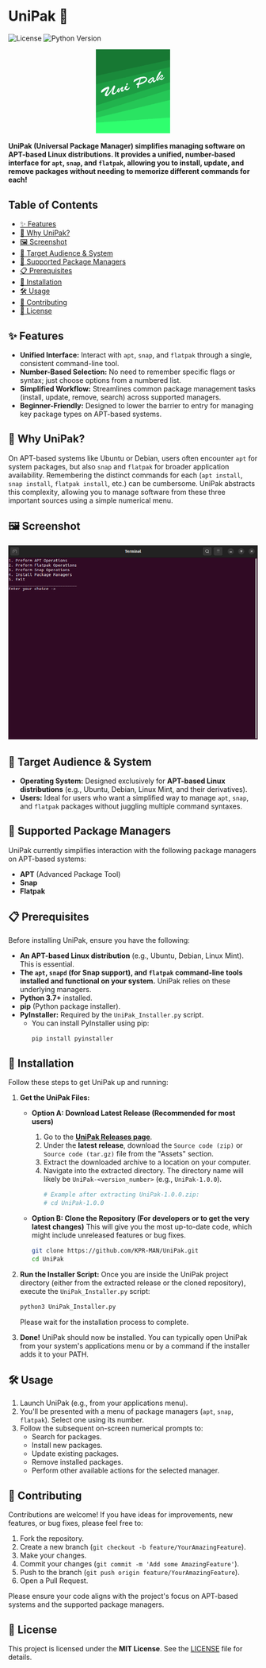 
# UniPak 🚀

![License](https://img.shields.io/badge/license-MIT-blue.svg)
![Python Version](https://img.shields.io/badge/python-3.7%2B-blue.svg)

<p align="center">
  <img src="./uni_pak_icon.png" alt="UniPak Icon" width="150"/>
  <!-- Or use: https://raw.githubusercontent.com/KPR-MAN/UniPak/main/uni_pak_icon.png -->
</p>

**UniPak (Universal Package Manager) simplifies managing software on APT-based Linux distributions. It provides a unified, number-based interface for `apt`, `snap`, and `flatpak`, allowing you to install, update, and remove packages without needing to memorize different commands for each!**

## Table of Contents

- [✨ Features](#-features)
- [🤔 Why UniPak?](#-why-unipak)
- [🖼️ Screenshot](#️-screenshot)
- [🎯 Target Audience & System](#-target-audience--system)
- [🧩 Supported Package Managers](#-supported-package-managers)
- [📋 Prerequisites](#-prerequisites)
- [🚀 Installation](#-installation)
- [🛠️ Usage](#️-usage)
- [🤝 Contributing](#-contributing)
- [📜 License](#-license)

## ✨ Features

*   **Unified Interface:** Interact with `apt`, `snap`, and `flatpak` through a single, consistent command-line tool.
*   **Number-Based Selection:** No need to remember specific flags or syntax; just choose options from a numbered list.
*   **Simplified Workflow:** Streamlines common package management tasks (install, update, remove, search) across supported managers.
*   **Beginner-Friendly:** Designed to lower the barrier to entry for managing key package types on APT-based systems.

## 🤔 Why UniPak?

On APT-based systems like Ubuntu or Debian, users often encounter `apt` for system packages, but also `snap` and `flatpak` for broader application availability. Remembering the distinct commands for each (`apt install`, `snap install`, `flatpak install`, etc.) can be cumbersome. UniPak abstracts this complexity, allowing you to manage software from these three important sources using a simple numerical menu.

## 🖼️ Screenshot

<p align="center">
  <img src="./screenshots/UniPak_Screenshot.png" alt="UniPak Screenshot" width="700"/>
  <!-- Or use: https://raw.githubusercontent.com/KPR-MAN/UniPak/main/screenshots/UniPak_Screenshot.png -->
</p>

## 🎯 Target Audience & System

*   **Operating System:** Designed exclusively for **APT-based Linux distributions** (e.g., Ubuntu, Debian, Linux Mint, and their derivatives).
*   **Users:** Ideal for users who want a simplified way to manage `apt`, `snap`, and `flatpak` packages without juggling multiple command syntaxes.

## 🧩 Supported Package Managers

UniPak currently simplifies interaction with the following package managers on APT-based systems:

*   **APT** (Advanced Package Tool)
*   **Snap**
*   **Flatpak**

## 📋 Prerequisites

Before installing UniPak, ensure you have the following:

*   **An APT-based Linux distribution** (e.g., Ubuntu, Debian, Linux Mint). This is essential.
*   **The `apt`, `snapd` (for Snap support), and `flatpak` command-line tools installed and functional on your system.** UniPak relies on these underlying managers.
*   **Python 3.7+** installed.
*   **pip** (Python package installer).
*   **PyInstaller:** Required by the `UniPak_Installer.py` script.
    *   You can install PyInstaller using pip:
        ```bash
        pip install pyinstaller
        ```


## 🚀 Installation

Follow these steps to get UniPak up and running:

1.  **Get the UniPak Files:**

    *   **Option A: Download Latest Release (Recommended for most users)**
        1.  Go to the [**UniPak Releases page**](https://github.com/KPR-MAN/UniPak/releases).
        2.  Under the **latest release**, download the `Source code (zip)` or `Source code (tar.gz)` file from the "Assets" section.
        3.  Extract the downloaded archive to a location on your computer.
        4.  Navigate into the extracted directory. The directory name will likely be `UniPak-<version_number>` (e.g., `UniPak-1.0.0`).
            ```bash
            # Example after extracting UniPak-1.0.0.zip:
            # cd UniPak-1.0.0
            ```

    *   **Option B: Clone the Repository (For developers or to get the very latest changes)**
        This will give you the most up-to-date code, which might include unreleased features or bug fixes.
        ```bash
        git clone https://github.com/KPR-MAN/UniPak.git
        cd UniPak
        ```

2.  **Run the Installer Script:**
    Once you are inside the UniPak project directory (either from the extracted release or the cloned repository), execute the `UniPak_Installer.py` script:
    ```bash
    python3 UniPak_Installer.py
    ```
    Please wait for the installation process to complete.

3.  **Done!**
    UniPak should now be installed. You can typically open UniPak from your system's applications menu or by a command if the installer adds it to your PATH.

## 🛠️ Usage

1.  Launch UniPak (e.g., from your applications menu).
2.  You'll be presented with a menu of package managers (`apt`, `snap`, `flatpak`). Select one using its number.
3.  Follow the subsequent on-screen numerical prompts to:
    *   Search for packages.
    *   Install new packages.
    *   Update existing packages.
    *   Remove installed packages.
    *   Perform other available actions for the selected manager.

## 🤝 Contributing

Contributions are welcome! If you have ideas for improvements, new features, or bug fixes, please feel free to:

1.  Fork the repository.
2.  Create a new branch (`git checkout -b feature/YourAmazingFeature`).
3.  Make your changes.
4.  Commit your changes (`git commit -m 'Add some AmazingFeature'`).
5.  Push to the branch (`git push origin feature/YourAmazingFeature`).
6.  Open a Pull Request.

Please ensure your code aligns with the project's focus on APT-based systems and the supported package managers.

## 📜 License

This project is licensed under the **MIT License**. See the [LICENSE](LICENSE.md) file for details.
